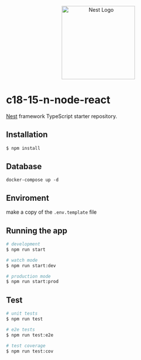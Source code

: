 <p align="center">
  <a href="http://nestjs.com/" target="blank"><img src="https://nestjs.com/img/logo-small.svg" width="200" alt="Nest Logo" /></a>
</p>

# c18-15-n-node-react

[Nest](https://github.com/nestjs/nest) framework TypeScript starter repository.

## Installation

```bash
$ npm install
```

## Database
```
docker-compose up -d
```

## Enviroment
make a copy of the  `.env.template` file

## Running the app

```bash
# development
$ npm run start

# watch mode
$ npm run start:dev

# production mode
$ npm run start:prod
```

## Test

```bash
# unit tests
$ npm run test

# e2e tests
$ npm run test:e2e

# test coverage
$ npm run test:cov
```


